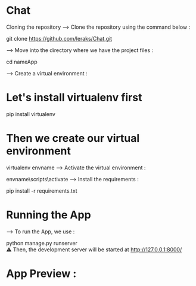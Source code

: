 # Chat
Cloning the repository
--> Clone the repository using the command below :

git clone https://github.com/leraks/Chat.git

--> Move into the directory where we have the project files :

cd nameApp


--> Create a virtual environment :

# Let's install virtualenv first
pip install virtualenv

# Then we create our virtual environment
virtualenv envname
--> Activate the virtual environment :

envname\scripts\activate
--> Install the requirements :

pip install -r requirements.txt

# Running the App
--> To run the App, we use :

python manage.py runserver <br>
⚠ Then, the development server will be started at http://127.0.0.1:8000/

# App Preview :


